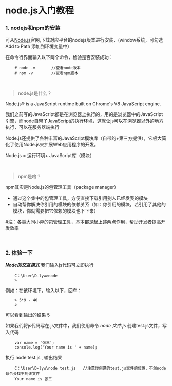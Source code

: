 # node.js入门教程

### 1. nodejs和npm的安装

可从[Node.js](https://nodejs.org/en/download/)官网,下载对应平台的nodejs版本进行安装，(window系统，可勾选Add to Path 添加到环境变量中）

在命令行界面输入以下两个命令，检验是否安装成功：

		# node -v		//查看node版本
		# npm -v		//查看npm版本


<br>

>node.js是什么？

Node.js® is a JavaScript runtime built on Chrome's V8 JavaScript engine.

我们之前写的JavaScript都是在浏览器上执行的，用的是浏览器中的JavaScript引擎，而node自带了JavaScript的执行环境，这就让js可以在浏览器以外的地方执行，可以在服务器端执行


Node.js还提供了各种丰富的JavaScript模块库（自带的+第三方提供），它极大简化了使用Node.js来扩展Web应用程序的开发。

Node.js = 运行环境+ JavaScript库（模块）

<br>

>npm是啥？

npm其实是Node.js的包管理工具（package manager）

+ 通过这个集中的包管理工具，方便直接下载引用别人已经发表的模块
+ 自动帮你解决你引用的模块的依赖关系（如：你引用的模块，若引用了其他的模块，你就需要把它依赖的模块也下下来）

\#注：各类大同小异的包管理工具，基本都是起上述两点作用，帮助开发者提高开发效率

<br>

### 2. 体验一下
***Node的交互模式***  我们输入js代码可立即执行

		C：\User\D-lyw>node
		>
		
例如：在该环境下，输入以下，回车：

		> 5*9 - 40
		5
可以看到输出的结果 5

如果我们将js代码写在.js文件中，我们使用命令    *node 文件.js*
创建test.js文件，写入代码

		var name = '张三';
		console.log('Your name is ' + name);

执行 node test.js ,    输出结果					

		C：\User\D-lyw\node test.js	 //注意你创建的test.js文件的位置，不然node命令会找不到该文件
		Your name is 张三
